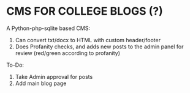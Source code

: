# CMS FOR COLLEGE BLOGS (?)
A Python-php-sqlite based CMS:

1. Can convert txt/docx to HTML with custom header/footer
2. Does Profanity checks, and adds new posts to the admin panel for review (red/green according to profanity)

To-Do:

1. Take Admin approval for posts
2. Add main blog page

